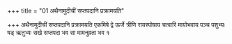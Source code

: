 +++
title = "01 अथैनामुदीचीं सप्तपदानि प्रक्रामयति"

+++
अथैनामुदीचीं सप्तपदानि प्रक्रामयति एकमिषे द्वे ऊर्जे त्रीणि रायस्पोषाय चत्वारि मायोभवाय पञ्च पशुभ्यः षड् ऋतुभ्यः सखे सप्तपदा भव सा मामनुव्रता भव १